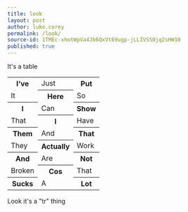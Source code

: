 ```yaml
---
title: look
layout: post
author: luke.corey
permalink: /look/
source-id: 1TMEc-xhotWpVa4Jb6QxVt69ugp-jLLIVSS0jq2sHW10
published: true
---
```

It's a table

<table>
  <tr>
    <th>I've </th>
    <td>Just</td>
    <th>Put</th>
  </tr>
  <tr>
    <td>It</td>
    <th>Here</th>
    <td>So</td>
  </tr>
  <tr>
    <th>I</th>
    <td>Can</td>
    <th>Show</th>
  </tr>
  <tr>
    <td>That</td>
    <th>I</th>
    <td>Have</td>
  </tr>
  <tr>
    <th>Them</th>
    <td>And</td>
    <th>That</th>
  </tr>
  <tr>
    <td>They</td>
    <th>Actually</th>
    <td>Work</td>
  </tr>
  <tr>
    <th>And</th>
    <td>Are</td>
    <th>Not</th>
  </tr>
  <tr>
    <td>Broken</td>
    <th>Cos</th>
    <td>That</td>
  </tr>
  <tr>
    <th>Sucks</th>
    <td>A</td>
    <th>Lot</th>
  </tr>
</table>

<table>
  <tr>Look it's a "tr" thing</tr>
</table>

